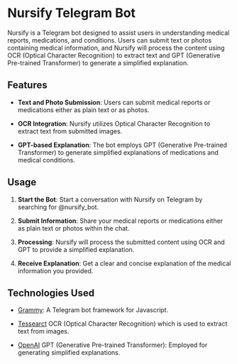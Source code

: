 # Nursify Telegram Bot

Nursify is a Telegram bot designed to assist users in understanding medical reports, medications, and conditions. Users can submit text or photos containing medical information, and Nursify will process the content using OCR (Optical Character Recognition) to extract text and GPT (Generative Pre-trained Transformer) to generate a simplified explanation.

## Features

-   **Text and Photo Submission**: Users can submit medical reports or medications either as plain text or as photos.

-   **OCR Integration**: Nursify utilizes Optical Character Recognition to extract text from submitted images.

-   **GPT-based Explanation**: The bot employs GPT (Generative Pre-trained Transformer) to generate simplified explanations of medications and medical conditions.

## Usage

1. **Start the Bot**: Start a conversation with Nursify on Telegram by searching for @nursify_bot.

2. **Submit Information**: Share your medical reports or medications either as plain text or photos within the chat.

3. **Processing**: Nursify will process the submitted content using OCR and GPT to provide a simplified explanation.

4. **Receive Explanation**: Get a clear and concise explanation of the medical information you provided.

## Technologies Used

-   [Grammy](https://github.com/grammyjs/grammy): A Telegram bot framework for Javascript.

-   [Tessearct](https://github.com/tesseract-ocr/tesseract) OCR (Optical Character Recognition) which is used to extract text from images.

-   [OpenAI](https://openai.com/) GPT (Generative Pre-trained Transformer): Employed for generating simplified explanations.
